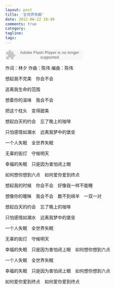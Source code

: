 ```yaml
---
layout: post
title: '全世界失眠'
date: 2012-06-22 18:49
comments: true
category: 
tagline: 
tags:
---
```

    

<object classid="clsid:d27cdb6e-ae6d-11cf-96b8-444553540000" codebase=" http://fpdownload.macromedia.com/pub/shockwave/cabs/flash/swflash.cab#version=7,0,0,0" width="250" height="34"><param name="allowScriptAccess" value="sameDomain"><param name="movie" value=" http://l.5sing.com/player.swf?songtype=fc&songid=7504378"><param name="quality" value="high"><param name="bgcolor" value="#ffffff"><embed src=" http://l.5sing.com/player.swf?songtype=fc&songid=7504378" quality="high" bgcolor="#ffffff" width="250" height="34" allowScriptAccess="sameDomain" type="application/x-shockwave-flash" pluginspage=" http://www.macromedia.com/go/getflashplayer" /></object>

作词：林夕 作曲：陈伟 编曲：陈伟

想起我不完美　你会不会

逃离我生命的范围

想着你的滋味　我会不会

把这个枕头　变得甜美

想起白天的约会　忘了晚上的咖啡

只怕感情如潮水　远离我梦中的堡垒

一个人失眠　全世界失眠

无辜的街灯　守候明天

幸福的失眠　只是因为害怕闭上眼

如何想你想到六点　如何爱你爱到终点

想起我的时候　你会不会　好像我一样不能睡

想像你的暧昧　我会不会　数不到绵羊　一双一对

想起白天的约会　忘了晚上的咖啡

只怕感情如潮水　远离我梦中的堡垒

一个人失眠　全世界失眠

无辜的街灯　守候明天

幸福的失眠　只是因为害怕闭上眼　如何想你想到六点

一个人失眠　全世界失眠

幸福的失眠　只是因为害怕闭上眼　如何想你想到六点

如何爱你爱到终点　如何爱你爱到终点
